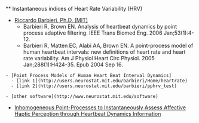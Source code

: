 ** Instantaneous indices of Heart Rate Variability (HRV)
   - [Riccardo Barbieri, Ph.D.‎ (MIT)](http://users.neurostat.mit.edu/barbieri/Home/heartrate)
     - Barbieri R, Brown EN.  Analysis of heartbeat dynamics by point process adaptive filtering. IEEE Trans Biomed Eng. 2006 Jan;53(1):4-12.
     - Barbieri R, Matten EC, Alabi AA, Brown EN. A point-process model of human heartbeat intervals: new definitions of heart rate and heart rate variability. Am J Physiol Heart Circ Physiol. 2005 Jan;288(1):H424-35. Epub 2004 Sep 16.
    
	- [Point Process Models of Human Heart Beat Interval Dynamics]
	  - [link 1](http://users.neurostat.mit.edu/barbieri/Home/heartrate)
	  - [link 2](http://users.neurostat.mit.edu/barbieri/pphrv_test)
	  
	- [other software](http://www.neurostat.mit.edu/software)  
	
	
  - [Inhomogeneous Point-Processes to Instantaneously Assess Affective Haptic Perception through Heartbeat Dynamics Information](https://www.nature.com/articles/srep28567)
	